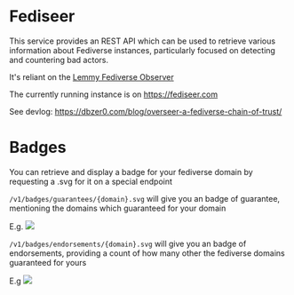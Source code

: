 # Fediseer

This service provides an REST API which can be used to retrieve various information about Fediverse instances, particularly focused on detecting and countering bad actors.

It's reliant on the [Lemmy Fediverse Observer](https://lemmy.fediverse.observer/)

The currently running instance is on https://fediseer.com

See devlog: https://dbzer0.com/blog/overseer-a-fediverse-chain-of-trust/

# Badges

You can retrieve and display a badge for your fediverse domain by requesting a .svg for it on a special endpoint

`/v1/badges/guarantees/{domain}.svg` will give you an badge of guarantee, mentioning the domains which guaranteed for your domain

E.g. ![](http://fediseer.com/api/v1/badges/guarantees/fediseer.com.svg)

`/v1/badges/endorsements/{domain}.svg` will give you an badge of endorsements, providing a count of how many other the fediverse domains guaranteed for yours

E.g ![](http://fediseer.com/api/v1/badges/endorsements/fediseer.com.svg)
